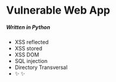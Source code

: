 # Vulnerable Web App
##### _Written in Python_

- XSS reflected
- XSS stored
- XSS DOM
- SQL injection
- Directory Transversal
- ✨ ✨

